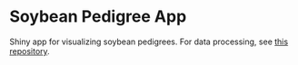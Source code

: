 # Soybean Pedigree App
Shiny app for visualizing soybean pedigrees. For data processing, see [this repository](https://github.com/jhgille2/SoybasePedigreeVisualization).
